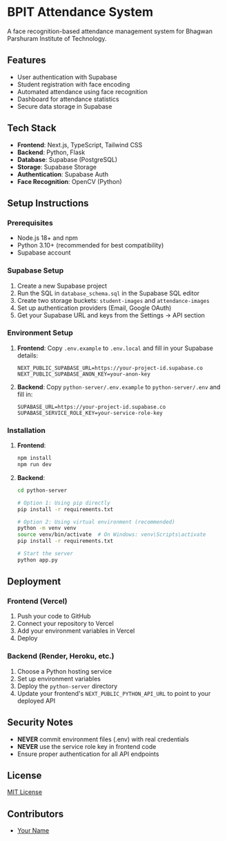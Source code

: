 # BPIT Attendance System

A face recognition-based attendance management system for Bhagwan Parshuram Institute of Technology.

## Features

- User authentication with Supabase
- Student registration with face encoding
- Automated attendance using face recognition
- Dashboard for attendance statistics
- Secure data storage in Supabase

## Tech Stack

- **Frontend**: Next.js, TypeScript, Tailwind CSS
- **Backend**: Python, Flask
- **Database**: Supabase (PostgreSQL)
- **Storage**: Supabase Storage
- **Authentication**: Supabase Auth
- **Face Recognition**: OpenCV (Python)

## Setup Instructions

### Prerequisites

- Node.js 18+ and npm
- Python 3.10+ (recommended for best compatibility)
- Supabase account

### Supabase Setup

1. Create a new Supabase project
2. Run the SQL in `database_schema.sql` in the Supabase SQL editor
3. Create two storage buckets: `student-images` and `attendance-images`
4. Set up authentication providers (Email, Google OAuth)
5. Get your Supabase URL and keys from the Settings → API section

### Environment Setup

1. **Frontend**: Copy `.env.example` to `.env.local` and fill in your Supabase details:
   ```
   NEXT_PUBLIC_SUPABASE_URL=https://your-project-id.supabase.co
   NEXT_PUBLIC_SUPABASE_ANON_KEY=your-anon-key
   ```

2. **Backend**: Copy `python-server/.env.example` to `python-server/.env` and fill in:
   ```
   SUPABASE_URL=https://your-project-id.supabase.co
   SUPABASE_SERVICE_ROLE_KEY=your-service-role-key
   ```

### Installation

1. **Frontend**:
   ```bash
   npm install
   npm run dev
   ```

2. **Backend**:
   ```bash
   cd python-server
   
   # Option 1: Using pip directly
   pip install -r requirements.txt
   
   # Option 2: Using virtual environment (recommended)
   python -m venv venv
   source venv/bin/activate  # On Windows: venv\Scripts\activate
   pip install -r requirements.txt
   
   # Start the server
   python app.py
   ```

## Deployment

### Frontend (Vercel)

1. Push your code to GitHub
2. Connect your repository to Vercel
3. Add your environment variables in Vercel
4. Deploy

### Backend (Render, Heroku, etc.)

1. Choose a Python hosting service
2. Set up environment variables
3. Deploy the `python-server` directory
4. Update your frontend's `NEXT_PUBLIC_PYTHON_API_URL` to point to your deployed API

## Security Notes

- **NEVER** commit environment files (.env) with real credentials
- **NEVER** use the service role key in frontend code
- Ensure proper authentication for all API endpoints

## License

[MIT License](LICENSE)

## Contributors

- [Your Name](https://github.com/yourusername) 